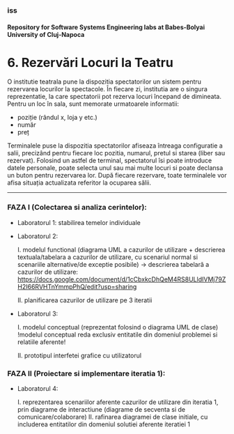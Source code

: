 ### iss
#### Repository for Software Systems Engineering labs at Babes-Bolyai University of Cluj-Napoca

# 6. Rezervări Locuri la Teatru

O institutie teatrala pune la dispozitia spectatorilor un sistem pentru rezervarea locurilor la spectacole. 
În fiecare zi, institutia are o singura reprezentatie, la care spectatorii pot rezerva locuri începand de dimineata. 
Pentru un loc în sala, sunt memorate urmatoarele informatii: 
-	poziție (rândul x, loja y etc.)
-	număr 
-	preț
	
  Terminalele puse la dispozitia spectatorilor afiseaza întreaga configuratie a salii, precizând pentru fiecare loc pozitia, 
numarul, pretul si starea (liber sau rezervat).  Folosind un astfel de terminal, spectatorul îsi poate introduce datele personale, 
poate selecta unul sau mai multe locuri si poate declansa un buton pentru rezervarea lor.
 	După fiecare rezervare, toate terminalele vor afisa situația actualizata referitor la ocuparea sălii.
	
	
----------------------------------------------------------------------------------------------------------------------------


### FAZA I (Colectarea si analiza cerintelor):
- Laboratorul 1: stabilirea temelor individuale
- Laboratorul 2:

   I. modelul functional (diagrama UML a cazurilor de utilizare + descrierea textuala/tabelara a cazurilor de utilizare, cu scenariul normal si scenariile alternative/de exceptie posibile)
   -> descrierea tabelară a cazurilor de utilizare: https://docs.google.com/document/d/1cCbxkcDhQeM4RS8ULldIVMj79ZH2I66RVHTnYmmpPhQ/edit?usp=sharing
   
   II. planificarea cazurilor de utilizare pe 3 iteratii
- Laboratorul 3:

   I. modelul conceptual (reprezentat folosind o diagrama UML de clase) !modelul conceptual reda exclusiv entitatile din domeniul problemei si relatiile aferente!
   
   II. prototipul interfetei grafice cu utilizatorul 
   
### FAZA II (Proiectare si implementare iteratia 1):
- Laboratorul 4: 

   I. reprezentarea scenariilor aferente cazurilor de utilizare din iteratia 1, prin diagrame de
interactiune (diagrame de secventa si de comunicare/colaborare)
   II. rafinarea diagramei de clase initiale, cu includerea entitatilor din domeniul solutiei
aferente iteratiei 1
